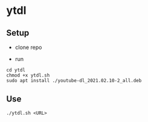 # ytdl

## Setup

- clone repo

- run

```
cd ytdl
chmod +x ytdl.sh
sudo apt install ./youtube-dl_2021.02.10-2_all.deb
```

## Use

```
./ytdl.sh <URL>
```
